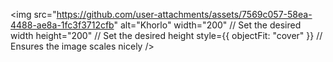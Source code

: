 <img 
  src="https://github.com/user-attachments/assets/7569c057-58ea-4488-ae8a-1fc3f3712cfb" 
  alt="Khorlo"
  width="200"  // Set the desired width
  height="200" // Set the desired height
  style={{ objectFit: "cover" }} // Ensures the image scales nicely
/>

